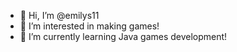 - 👋 Hi, I’m @emilys11
- 👀 I’m interested in making games!
- 🌱 I’m currently learning Java games development!

<!---
emilys11/emilys11 is a ✨ special ✨ repository because its `README.md` (this file) appears on your GitHub profile.
You can click the Preview link to take a look at your changes.
--->
